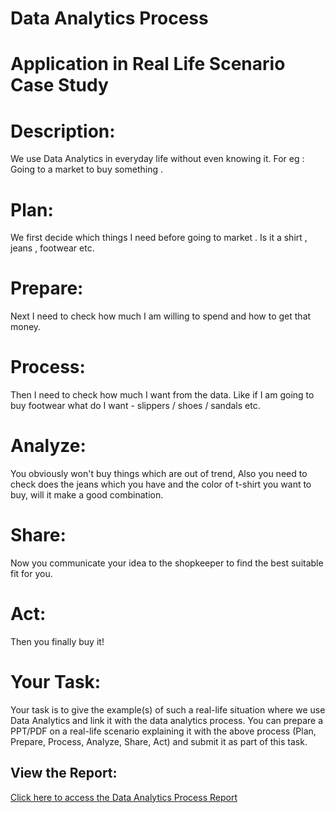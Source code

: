 # Data Analytics Process
# Application in Real Life Scenario Case Study
# Description:
We use Data Analytics in everyday life without even knowing it.
For eg : Going to a market to buy something .
# Plan:
We first decide which things I need before going to market . Is it a shirt , jeans , footwear etc.
# Prepare:
Next I need to check how much I am willing to spend and how to get that money.
# Process:
Then I need to check how much I want from the data. Like if I am going to buy footwear what do I want - slippers / shoes / sandals etc.
# Analyze:
You obviously won't buy things which are out of trend, Also you need to check does the jeans which you have and the color of t-shirt you want to buy, will it make a good combination.
# Share:
Now you communicate your idea to the shopkeeper to find the best suitable fit for you.
# Act:
Then you finally buy it!
# Your Task:
Your task is to give the example(s) of such a real-life situation where we use Data Analytics and link it with the data analytics process. You can prepare a PPT/PDF on a real-life scenario explaining it with the above process (Plan, Prepare, Process, Analyze, Share, Act) and submit it as part of this task.
## View the Report:
[Click here to access the Data Analytics Process Report](https://drive.google.com/file/d/1ekHxoQ_nMV1UKEv1HLnQV-TPHx9DV3H7/view?usp=sharing)
